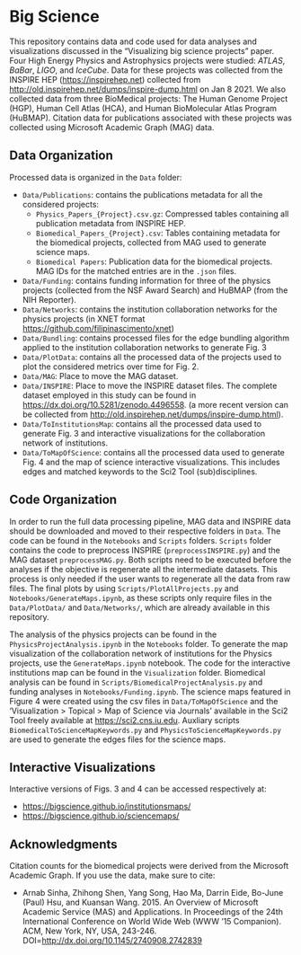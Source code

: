 # Big Science
This repository contains data and code used for data analyses and visualizations discussed in the “Visualizing big science projects” paper. Four High Energy Physics and Astrophysics projects were studied: *ATLAS*, *BaBar*, *LIGO*, and *IceCube*. Data for these projects was collected from the INSPIRE HEP (https://inspirehep.net) collected from http://old.inspirehep.net/dumps/inspire-dump.html on Jan 8 2021. We also collected data from three BioMedical projects: The Human Genome Project (HGP), Human Cell Atlas (HCA), and Human BioMolecular Atlas Program (HuBMAP). Citation data for publications associated with these projects was collected using Microsoft Academic Graph (MAG) data.

## Data Organization
Processed data is organized in the `Data` folder:
- `Data/Publications`: contains the publications metadata for all the considered projects:
   - `Physics_Papers_{Project}.csv.gz`: Compressed tables containing all publication metadata from INSPIRE HEP.
   - `Biomedical_Papers_{Project}.csv`: Tables containing metadata for the biomedical projects, collected from MAG used to generate science maps.   
   - `Biomedical Papers`: Publication data for the biomedical projects. MAG IDs for the matched entries are in the `.json` files.
- `Data/Funding`: contains funding information for three of the physics projects (collected from the NSF Award Search) and HuBMAP (from the NIH Reporter).
- `Data/Networks`: contains the institution collaboration networks for the physics projects (in XNET format https://github.com/filipinascimento/xnet)
- `Data/Bundling`: contains processed files for the edge bundling algorithm applied to the institution collaboration networks to generate Fig. 3
- `Data/PlotData`: contains all the processed data of the projects used to plot the considered metrics over time for Fig. 2.
- `Data/MAG`: Place to move the MAG dataset.
- `Data/INSPIRE`: Place to move the INSPIRE dataset files. The complete dataset employed in this study can be found in https://dx.doi.org/10.5281/zenodo.4496558. (a more recent version can be collected from http://old.inspirehep.net/dumps/inspire-dump.html).
- `Data/ToInstitutionsMap`: contains all the processed data used to generate Fig. 3 and interactive visualizations for the collaboration network of institutions.
- `Data/ToMapOfScience`: contains all the processed data used to generate Fig. 4 and the map of science interactive visualizations. This includes edges and matched keywords to the Sci2 Tool (sub)disciplines.


## Code Organization
In order to run the full data processing pipeline, MAG data and INSPIRE data should be downloaded and moved to their respective folders in `Data`. The code can be found in the `Notebooks` and `Scripts` folders. `Scripts` folder contains the code to preprocess INSPIRE (`preprocessINSPIRE.py`) and the MAG dataset `preprocessMAG.py`. Both scripts need to be executed before the analyses if the objective is regenerate all the intermediate datasets. This process is only needed if the user wants to regenerate all the data from raw files. The final plots by using `Scripts/PlotAllProjects.py` and `Notebooks/GenerateMaps.ipynb`, as these scripts only require files in the `Data/PlotData/` and `Data/Networks/`, which are already available in this repository.

The analysis of the physics projects can be found in the `PhysicsProjectAnalysis.ipynb` in the `Notebooks` folder. To generate the map visualization of the collaboration network of institutions for the Physics projects, use the `GenerateMaps.ipynb` notebook. The code for the interactive institutions map can be found in the `Visualization` folder. Biomedical analysis can be found in `Scripts/BiomedicalProjectAnalysis.py` and funding analyses in `Notebooks/Funding.ipynb`.
The science maps featured in Figure 4 were created using the csv files in `Data/ToMapOfScience` and the ‘Visualization > Topical > Map of Science via Journals’ available in the Sci2 Tool freely available at https://sci2.cns.iu.edu. Auxliary scripts `BiomedicalToScienceMapKeywords.py` and `PhysicsToScienceMapKeywords.py` are used to generate the edges files for the science maps.


## Interactive Visualizations
Interactive versions of Figs. 3 and 4 can be accessed respectively at:

- https://bigscience.github.io/institutionsmaps/
- https://bigscience.github.io/sciencemaps/


## Acknowledgments 
Citation counts for the biomedical projects were derived from the Microsoft Academic Graph. If you use the data, make sure to cite:

- Arnab Sinha, Zhihong Shen, Yang Song, Hao Ma, Darrin Eide, Bo-June (Paul) Hsu, and Kuansan Wang. 2015. An Overview of Microsoft Academic Service (MAS) and Applications. In Proceedings of the 24th International Conference on World Wide Web (WWW ’15 Companion). ACM, New York, NY, USA, 243-246. DOI=http://dx.doi.org/10.1145/2740908.2742839

